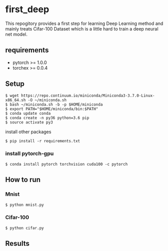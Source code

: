 # first_deep

This repogitory provides a first step for learning Deep Learning method and mainly treats Cifar-100 Dataset which is a little hard to train a deep neural net model.

## requirements

* pytorch >= 1.0.0
* torchex >= 0.0.4

## Setup

```shell
$ wget https://repo.continuum.io/miniconda/Miniconda3-3.7.0-Linux-x86_64.sh -O ~/miniconda.sh
$ bash ~/miniconda.sh -b -p $HOME/miniconda
$ export PATH="$HOME/miniconda/bin:$PATH"
$ conda update conda
$ conda create -n py36 python=3.6 pip
$ source activate py3
```

install other packages

```shell
$ pip install -r requirements.txt
```

### install pytorch-gpu
```shell
$ conda install pytorch torchvision cuda100 -c pytorch
```

## How to run

### Mnist

```shell
$ python mnist.py
```

### Cifar-100

```shell
$ python cifar.py
```

## Results